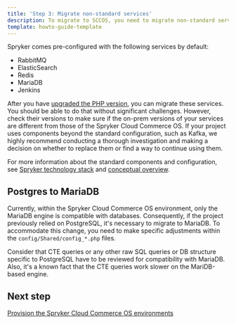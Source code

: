 ```yaml
---
title: 'Step 3: Migrate non-standard services'
description: To migrate to SCCOS, you need to migrate non-standard services.
template: howto-guide-template
---
```


Spryker comes pre-configured with the following services by default:

* RabbitMQ
* ElasticSearch
* Redis
* MariaDB
* Jenkins

After you have [upgraded the PHP version](/docs/scos/dev/migration-concepts/migrate-to-sccos/step-2-upgrade-the-php-version.html), you can migrate these services. You should be able to do that without significant challenges. However, check their versions to make sure if the on-prem versions of your services are different from those of the Spryker Cloud Commerce OS. If your project uses components beyond the standard configuration, such as Kafka, we highly recommend conducting a thorough investigation and making a decision on whether to replace them or find a way to continue using them.

For more information about the standard components and configuration, see [Spryker technology stack](/docs/scos/dev/architecture/technology-stack.html) and [conceptual overview](/docs/scos/dev/architecture/conceptual-overview.html).

## Postgres to MariaDB

Currently, within the Spryker Cloud Commerce OS environment, only the MariaDB engine is compatible with databases. Consequently, if the project previously relied on PostgreSQL, it's necessary to migrate to MariaDB. To accommodate this change, you need to make specific adjustments within the `config/Shared/config_*.php` files.

Consider that CTE queries or any other raw SQL queries or DB structure specific to PostgreSQL have to be reviewed for compatibility with MariaDB. Also, it's a known fact that the CTE queries work slower on the MariDB-based engine.

## Next step

[Provision the Spryker Cloud Commerce OS environments](/docs/scos/dev/migration-concepts/migrate-to-sccos/step-4-provision-the-spryker-sccos-environments.html)
